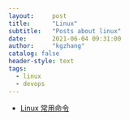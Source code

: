 ```yaml
---
layout:     post
title:      "Linux"
subtitle:   "Posts about linux"
date:       2021-06-04 09:31:00
author:     "kgzhang"
catalog: false
header-style: text
tags:
  - linux
  - devops
---
```


+ [Linux 常用命令](https://kougazhang.github.io/2021/05/29/linux-command/)